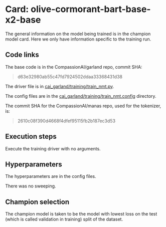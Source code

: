 # Card: olive-cormorant-bart-base-x2-base

The general information on the model being trained is in the champion model card. Here we only have information specific to the training run.

## Code links

The base code is in the CompassionAI/garland repo, commit SHA:

> d63e32980ab55c47fd7924502ddaa33368431d38

The driver file is in [cai_garland/training/train_nmt.py](https://github.com/CompassionAI/garland/blob/d63e32980ab55c47fd7924502ddaa33368431d38/cai_garland/training/train_nmt.py).

The config files are in the [cai_garland/training/train_nmt.config](https://github.com/CompassionAI/garland/blob/d63e32980ab55c47fd7924502ddaa33368431d38/cai_garland/training/train_nmt.config) directory.

The commit SHA for the CompassionAI/manas repo, used for the tokenizer, is:

> 2610c08f390d4668f4dfef95115fb2b187ec3d53

## Execution steps

Execute the training driver with no arguments.

## Hyperparameters

The hyperparameters are in the config files.

There was no sweeping.

## Champion selection

The champion model is taken to be the model with lowest loss on the test (which is called validation in training) split of the dataset.
